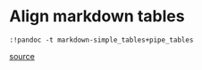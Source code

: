 # Align markdown tables

```
:!pandoc -t markdown-simple_tables+pipe_tables
```

[source](https://lobste.rs/s/fqgzrk/aligning_markdown_tables_helix#c_0jhhwg)
